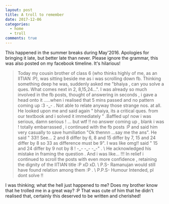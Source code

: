 ```yaml
---
layout: post
title: A troll to remember 
date: 2017-12-06
categories:
  - home
  - troll
comments: true
---
```


This happened in the summer breaks during May'2016. Apologies for bringing it late, but better late than never.
Please ignore the grammar, this was also posted on my facebook timeline. It's hilarious!

>Today my cousin brother of class 6 (who thinks highly of me, as an IITIAN :P), was sitting beside me as i was scrolling down fb. Thinking something deep he was, suddenly asked me "bhaiya , can you solve a ques. What comes next in 2, 8,15,24...". I was already so much involved in the fb posts, thought of answering in seconds , i gave a head onto it .....when i realised that 5 mins passed and no pattern coming up :3 -\_- . Not able to relate anyway those strange nos. at all. He looked upon me and said again " bhaiya, its a critical ques. from our textbook and i solved it immediately " .Baffled up! now i was serious, damn serious ! ... but wtf !! no answer coming up , blank i was ! totally embarrassed , i continued with the fb posts :P and said him very casually to save humiliation "Ok thennn ...say me the ans". He said " 33!! See... 2 and 8 differ by 6, 8 and 15 differ by 7, 15 and 24 differ by 8 so 33 as difference must be 9". I was like omg!! said " 15 and 24 differ by 9 not by 8 ! -\_- -\_- -\_-" . \\
>He acknowledged his mistake in framing the question . And i was like... !!! In relief i continued to scroll the posts with even more confidence , retaining the dignity of the IITIAN title :P xD xD. \\
>P.S- Ramanujan would still have found relation among them :P . \\
>P.P.S- Humour Intended, pl dont solve !!

I was thinking; what the hell just happened to me? Does my brother know that he trolled me in a great way? :P 
That was cute of him that he didn't realised that, certainly this deserved to be written and cherished!
